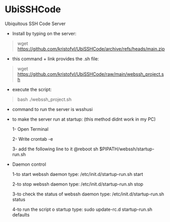 # UbiSSHCode
Ubiquitous SSH Code Server


* Install by typing on the server:
> wget https://github.com/kristofvl/UbiSSHCode/archive/refs/heads/main.zip

* this command + link provides the .sh file:
> wget https://github.com/kristofvl/UbiSSHCode/raw/main/webssh_project.sh

* execute the script: 
> bash ./webssh_project.sh 

* command to run the server is wsshusi

* to make the server run at startup: (this method didnt work in my PC)

  1- Open Terminal
  
  2- Write crontab -e
  
  3- add the following line to it
    @reboot sh $PIPATH/webssh/startup-run.sh
   
* Daemon control

  1-to start webssh daemon type: /etc/init.d/startup-run.sh start
  
  2-to stop webssh daemon type: /etc/init.d/startup-run.sh stop
  
  3-to check the status of webssh daemon type: /etc/init.d/startup-run.sh status
  
  4-to run the script o startup type: sudo update-rc.d startup-run.sh defaults
